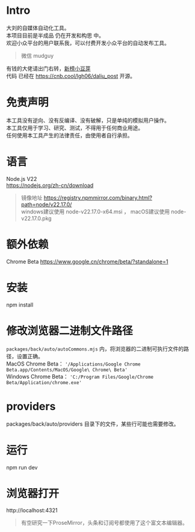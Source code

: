 # Intro  
大刘的自媒体自动化工具。  
本项目目前是半成品 仍在开发和构思 中。  
欢迎小众平台的用户联系我，可以付费开发小众平台的自动发布工具。  
> 微信 mudguy  

有钱的大佬请出门右转，[新榜小豆芽](https://d.newrank.cn/)  
代码 已经在 https://cnb.cool/lgh06/daliu_post 开源。  
# 免责声明  
本工具没有逆向、没有反编译、没有破解，只是单纯的模拟用户操作。  
本工具仅用于学习、研究、测试，不得用于任何商业用途。  
任何使用本工具产生的法律责任，由使用者自行承担。  
# 语言  
Node.js V22  
https://nodejs.org/zh-cn/download    
> 镜像地址 https://registry.npmmirror.com/binary.html?path=node/v22.17.0/  
> windows建议使用 node-v22.17.0-x64.msi ， macOS建议使用 node-v22.17.0.pkg  
# 额外依赖  
Chrome Beta https://www.google.cn/chrome/beta/?standalone=1  
# 安装  
npm install  
# 修改浏览器二进制文件路径  
`packages/back/auto/autoCommons.mjs` 内，将浏览器的二进制可执行文件的路径，设置正确。  
MacOS Chrome Beta： `'/Applications/Google Chrome Beta.app/Contents/MacOS/Google\ Chrome\ Beta'`  
Windows Chrome Beta： `'C:/Program Files/Google/Chrome Beta/Application/chrome.exe'`  
# providers  
packages/back/auto/providers 目录下的文件，某些行可能也需要修改。  
# 运行  
npm run dev  
# 浏览器打开  
http://localhost:4321  


> 有空研究一下ProseMirror，头条和订阅号都使用了这个富文本编辑器。  
